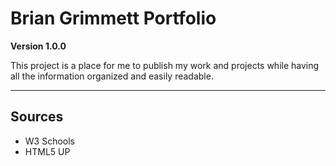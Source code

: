 # Brian Grimmett Portfolio

**Version 1.0.0**

This project is a place for me to publish my work and projects while having all the information organized and easily readable.

---

## Sources

- W3 Schools
- HTML5 UP